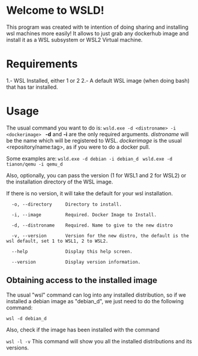 # Welcome to WSLD!

This program was created with te intention of doing sharing and installing wsl machines more easily! 
It allows to just grab any dockerhub image and install it as a WSL subsystem or WSL2 Virtual machine.

# Requirements

1.- WSL Installed, either 1 or 2
2.- A default WSL image (when doing bash) that has tar installed.
# Usage

The usual command you want to do is:
``
wsld.exe -d <distroname> -i <dockerimage> 
`` 
**-d** and **-i** are the only required arguments. 
*distroname* will be the name which will be registered to WSL. 
*dockerimage* is the usual <repository/name:tag>, as if you were to do a docker pull.

Some examples are:
 ``
wsld.exe -d debian -i debian_d 
`` 
``
wsld.exe -d tianon/qemu -i qemu_d
`` 

Also, optionally, you can pass the version (1 for WSL1 and 2 for WSL2) or the installation directory of the WSL image.

If there is no version, it will take the default for your wsl installation.
~~~
  -o, --directory     Directory to install.

  -i, --image         Required. Docker Image to Install.

  -d, --distroname    Required. Name to give to the new distro

  -v, --version       Version for the new distro, the default is the wsl default, set 1 to WSL1, 2 to WSL2.

  --help              Display this help screen.

  --version           Display version information.
  ~~~


## Obtaining access to the installed image

The  usual "wsl" command can log into any installed distribution, so if we installed a debian image as "debian_d", we just need to do the following command: 
 
``
wsl -d debian_d
`` 

Also, check if the image has been installed with the command 

``
wsl -l -v
`` 
This command will show you all the installed distributions and its versions.
